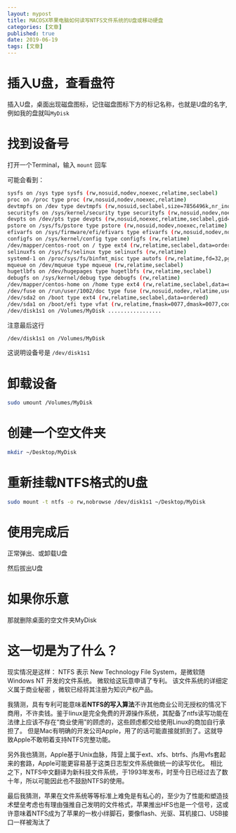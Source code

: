 ```yaml
---
layout: mypost
title: MACOSX苹果电脑如何读写NTFS文件系统的U盘或移动硬盘
categories: [文章]
published: true
date: 2019-06-19
tags: [文章]
---
```



# 插入U盘，查看盘符

插入U盘，桌面出现磁盘图标，记住磁盘图标下方的标记名称，也就是U盘的名字, 例如我的盘就叫```MyDisk```

# 找到设备号

打开一个Terminal，输入 ```mount``` 回车

可能会看到：

```bash
sysfs on /sys type sysfs (rw,nosuid,nodev,noexec,relatime,seclabel)
proc on /proc type proc (rw,nosuid,nodev,noexec,relatime)
devtmpfs on /dev type devtmpfs (rw,nosuid,seclabel,size=7856496k,nr_inodes=1964124,mode=755)
securityfs on /sys/kernel/security type securityfs (rw,nosuid,nodev,noexec,relatime)
devpts on /dev/pts type devpts (rw,nosuid,noexec,relatime,seclabel,gid=5,mode=620,ptmxmode=000)
pstore on /sys/fs/pstore type pstore (rw,nosuid,nodev,noexec,relatime)
efivarfs on /sys/firmware/efi/efivars type efivarfs (rw,nosuid,nodev,noexec,relatime)
configfs on /sys/kernel/config type configfs (rw,relatime)
/dev/mapper/centos-root on / type ext4 (rw,relatime,seclabel,data=ordered)
selinuxfs on /sys/fs/selinux type selinuxfs (rw,relatime)
systemd-1 on /proc/sys/fs/binfmt_misc type autofs (rw,relatime,fd=32,pgrp=1,timeout=0,minproto=5,maxproto=5,direct,pipe_ino=37101)
mqueue on /dev/mqueue type mqueue (rw,relatime,seclabel)
hugetlbfs on /dev/hugepages type hugetlbfs (rw,relatime,seclabel)
debugfs on /sys/kernel/debug type debugfs (rw,relatime)
/dev/mapper/centos-home on /home type ext4 (rw,relatime,seclabel,data=ordered)
/dev/fuse on /run/user/1002/doc type fuse (rw,nosuid,nodev,relatime,user_id=1002,group_id=1002)
/dev/sda2 on /boot type ext4 (rw,relatime,seclabel,data=ordered)
/dev/sda1 on /boot/efi type vfat (rw,relatime,fmask=0077,dmask=0077,codepage=437,iocharset=ascii,shortname=winnt,errors=remount-ro)
/dev/disk1s1 on /Volumes/MyDisk .................
```
注意最后这行
```bash
/dev/disk1s1 on /Volumes/MyDisk
```

这说明设备号是 ```/dev/disk1s1```

# 卸载设备

```bash
sudo umount /Volumes/MyDisk
```

# 创建一个空文件夹

```bash
mkdir ~/Desktop/MyDisk
```

# 重新挂载NTFS格式的U盘

```bash
sudo mount -t ntfs -o rw,nobrowse /dev/disk1s1 ~/Desktop/MyDisk
```

# 使用完成后

正常弹出、或卸载U盘

然后拔出U盘

# 如果你乐意

那就删除桌面的空文件夹MyDisk

# 这一切是为了什么？

现实情况是这样：
NTFS 表示 New Technology File System，是微软随 Windows NT 开发的文件系统。 微软给这玩意申请了专利。 该文件系统的详细定义属于商业秘密 ，微软已经将其注册为知识产权产品。

我猜测，具有专利可能意味着**NTFS的写入算法**不许其他商业公司无授权的情况下商用，不许卖钱。鉴于linux是完全免费的开源操作系统，其配备了ntfs读写功能在法律上应该不存在“商业使用”的顾虑的，这些顾虑都交给使用Linux的商加自行承担了。
但是Mac有明确的开发公司Apple，用了的话可能直接就抓到了。这就导致Apple不敢明着支持NTFS完整功能。

另外我也猜测，Apple基于Unix血脉，阵营上属于ext、xfs、btrfs、jfs用vfs套起来的套路，Apple可能更容易基于这类日志型文件系统做统一的读写优化。 相比之下，NTFS中文翻译为新科技文件系统，于1993年发布，时至今日已经过去了数十年，所以可能因此也不鼓励NTFS的使用。

最后我猜测，苹果在文件系统等等标准上难免是有私心的，至少为了性能和塑造技术壁垒考虑也有理由强推自己发明的文件格式，苹果推出HFS也是一个信号，这或许意味着NTFS成为了苹果的一枚小绊脚石，要像flash、光驱、耳机接口、USB接口一样被淘汰了